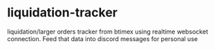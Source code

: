 # liquidation-tracker
liquidation/larger orders tracker from btimex using realtime websocket connection. Feed that data into discord messages for personal use
